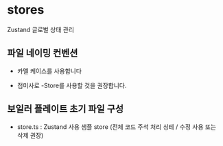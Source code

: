 # stores

Zustand 글로벌 상태 관리

## 파일 네이밍 컨벤션

- 카멜 케이스를 사용합니다

- 접미사로 -Store를 사용할 것을 권장합니다.

## 보일러 플레이트 초기 파일 구성

- store.ts : Zustand 사용 샘플 store (전체 코드 주석 처리 싱테 / 수정 사용 또는 삭제 권장)
